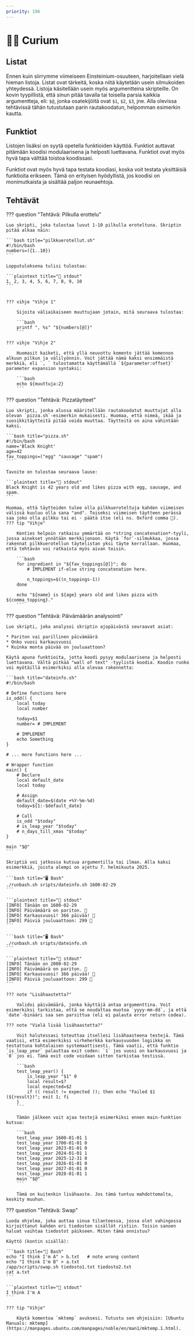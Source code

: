 ```yaml
---
priority: 196
---
```


# 👩‍🔬 Curium


## Listat

Ennen kuin siirrymme viimeiseen Einsteinium-osuuteen, harjoitellaan vielä hieman listoja. Listat ovat tärkeitä, koska niitä käytetään usein silmukoiden yhteydessä. Listoja käsitellään usein myös argumentteina skripteille. On kovin tyypillistä, että sinun pitää tavalla tai toisella parsia kaikkia argumentteja, eli: `$@`, jonka osatekijöitä ovat `$1`, `$2`, `$3`, jne. Alla olevissa tehtävissä tähän tutustutaan parin rautakoodatun, helpomman esimerkin kautta.

## Funktiot

Listojen lisäksi on syytä opetella funktioiden käyttöä. Funktiot auttavat pitämään koodisi modulaarisena ja helposti luettavana. Funktiot ovat myös hyvä tapa välttää toistoa koodissasi. 

Funktiot ovat myös hyvä tapa testata koodiasi, koska voit testata yksittäisiä funktioita erikseen. Tämä on erityisen hyödyllistä, jos koodisi on monimutkaista ja sisältää paljon reunaehtoja.

## Tehtävät

??? question "Tehtävä: Pilkulla erottelu"

    Luo skripti, joka tulostaa luvut 1-10 pilkulla eroteltuna. Skriptin pitää alkaa näin:
    
    ```bash title="pilkkuerotellut.sh"
    #!/bin/bash
    numbers=({1..10})
    ```
    
    Lopputuloksena tulisi tulostaa:

    ```plaintext title="🐳 stdout"
    1, 2, 3, 4, 5, 6, 7, 8, 9, 10
    ```


    ??? vihje "Vihje 1"

        Sijoita väliaikaiseen muuttujaan jotain, mitä seuraava tulostaa:

        ```bash
        printf ", %s" "${numbers[@]}"
        ```

    ??? vihje "Vihje 2"

        Huomasit kaiketi, että yllä neuvottu komento jättää komennon alkuun pilkun ja välilyönnin. Voit jättää nämä kaksi ensimmäistä merkkiä, eli `, ` tulostamatta käyttämällä `${parameter:offset}` parameter expansion syntaksi: 
        
        ```bash
        echo ${muuttuja:2}
        ```

??? question "Tehtävä: Pizzatäytteet"

    Luo skripti, jonka alussa määritellään rautakoodatut muuttujat alla olevan `pizza.sh`-esimerkin mukaisesti. Huomaa, että nimeä, ikää ja suosikkitäytteitä pitää voida muuttaa. Täytteitä on aina vähintään kaksi.

    ```bash title="pizza.sh"
    #!/bin/bash
    name='Black Knight'
    age=42
    fav_toppings=("egg" "sausage" "spam")
    ```

    Tavoite on tulostaa seuraava lause:
    
    ```plaintext title="🐳 stdout"
    Black Knight is 42 years old and likes pizza with egg, sausage, and spam.
    ```

    Huomaa, että täytteiden tulee olla pilkkueroteltuja kahden viimeisen välissä kuuluu olla sana "and". Toiseksi viimeisen täytteen perässä saa joko olla pilkku tai ei - päätä itse (eli ns. Oxford comma 🧐).
    ??? tip "Vihje"

        Kenties helpoin ratkaisu ymmärtää on *string concatenation*-tyyli, jossa ainekset ynnätään merkkijonoon. Käytä `for`-silmukkaa, jossa rakennat pilkkuerotellun täytelistan yksi täyte kerrallaan. Huomaa, että tehtävän voi ratkaista myös aivan toisin.

        ```bash
        for ingredient in "${fav_toppings[@]}"; do
            # IMPLEMENT if-else string concatenation here.

            n_toppings=$((n_toppings-1))
        done

        echo "${name} is ${age} years old and likes pizza with ${comma_topping}."
        ```

??? question "Tehtävä: Päivämäärän analysointi"

    Luo skripti, joka analysoi skriptin ajopäivästä seuraavat asiat:

    * Pariton vai parillinen päivämäärä
    * Onko vuosi karkausvuosi
    * Kuinka monta päivää on jouluaattoon?

    Käytä apuna funktioita, jotta koodi pysyy modulaarisena ja helposti luettavana. Vältä pitkää "wall of text" -tyylistä koodia. Koodin runko voi myötäillä esimerkiksi alla olevaa rakennetta:

    ```bash title="dateinfo.sh"
    #!/bin/bash
    
    # Define functions here
    is_odd() {
        local today
        local number

        today=$1
        number= # IMPLEMENT

        # IMPLEMENT
        echo Something
    }

    # ... more functions here ...

    # Wrapper function
    main() {
        # Declare
        local default_date
        local today

        # Assign
        default_date=$(date +%Y-%m-%d)
        today=${1:-$default_date}

        # Call
        is_odd "$today"
        # is_leap_year "$today"
        # n_days_till_xmas "$today"
    }

    main "$@"
    ```

    Skriptiä voi jatkossa kutsua argumentilla tai ilman. Alla kaksi esimerkkiä, joista alempi on ajettu 7. helmikuuta 2025.

    ```bash title="🖥️ Bash"
    ./runbash.sh sripts/dateinfo.sh 1600-02-29
    ```

    ```plaintext title="🐳 stdout"
    [INFO] Tänään on 1600-02-29
    [INFO] Päivämäärä on pariton. 🦄
    [INFO] Karkausvuosi! 366 päivää! 🎉
    [INFO] Päiviä jouluaattoon: 299 🎅
    ```

    ```bash title="🖥️ Bash"
    ./runbash.sh sripts/dateinfo.sh
    ```

    ```plaintext title="🐳 stdout"
    [INFO] Tänään on 2000-02-29
    [INFO] Päivämäärä on pariton. 🦄
    [INFO] Karkausvuosi! 366 päivää! 🎉
    [INFO] Päiviä jouluaattoon: 299 🎅
    ```

    ??? note "Lisähaastetta?"

        Validoi päivämäärä, jonka käyttäjä antaa argumenttina. Voit esimerkiksi tarkistaa, että se noudattaa muotoa `yyyy-mm-dd`, ja että `date`-binääri saa sen parsittua (eli ei palauta error return codea).

    ??? note "Vielä lisää lisähaastetta?"
    
        Voit halutessasi toteuttaa itsellesi lisähaasteena testejä. Tämä vaatisi, että esimerkiksi virheherkkä karkausvuoden logiikka on testattuna kohtalaisen systemaattisesti. Tämä vaatii, että funktio `is_leap_year` palauttaa exit coden: `1` jos vuosi on karkausvuosi ja `0` jos ei. Tämä exit code voidaan sitten tarkistaa testissä.

        ```bash
        test_leap_year() {
            is_leap_year "$1" 0
            local result=$?
            local expected=$2
            if (( result != expected )); then echo "Failed $1 (${result})"; exit 1; fi
        }
        ```

        Tämän jälkeen voit ajaa testejä esimerkiksi ennen main-funktion kutsua:

        ```bash
        test_leap_year 1600-01-01 1
        test_leap_year 1700-01-01 0
        test_leap_year 2023-01-01 0
        test_leap_year 2024-01-01 1
        test_leap_year 2025-12-31 0
        test_leap_year 2026-01-01 0
        test_leap_year 2027-01-01 0
        test_leap_year 2028-01-01 1
        main "$@"
        ```

        Tämä on kuitenkin lisähaaste. Jos tämä tuntuu mahdottomalta, keskity muuhun.

??? question "Tehtävä: Swap"

    Luoda ohjelma, joka auttaa sinua tilanteessa, jossa olet vahingossa kirjoittanut kahden eri tiedoston sisällöt ristiin. Toisin sanoen haluat vaihtaa tiedostot päikseen. Miten tämä onnistuu?

    Käyttö (kontin sisällä):

    ```bash title="🐳 Bash"
    echo "I think I'm A" > b.txt   # note wrong content
    echo "I think I'm B" > a.txt
    /app/scripts/swap.sh tiedosto1.txt tiedosto2.txt
    cat a.txt
    ```

    ```plaintext title="🐳 stdout"
    I think I'm A
    ```

    ??? tip "Vihje"

        Käytä komentoa `mktemp` avuksesi. Tutustu sen ohjeisiin: [Ubuntu Manuals: mktemp](https://manpages.ubuntu.com/manpages/noble/en/man1/mktemp.1.html).